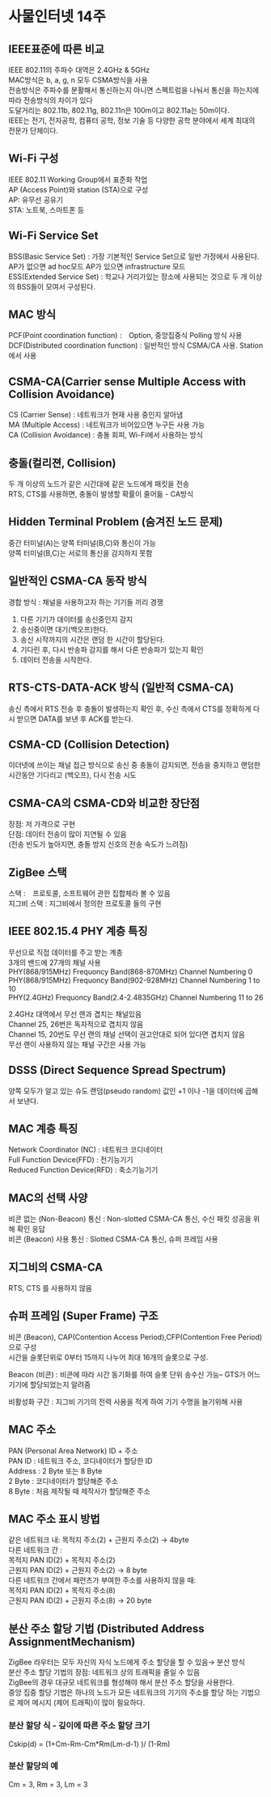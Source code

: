 # 사물인터넷 14주

## IEEE표준에 따른 비교
IEEE 802.11의 주파수 대역은 2.4GHz & 5GHz    
MAC방식은 b, a, g, n 모두 CSMA방식을 사용     
전송방식은 주파수를 분활해서 통신하는지 아니면 스펙트럼을 나눠서 통신을 하는지에 따라 전송방식의 차이가 있다      
도달거리는 802.11b, 802.11g, 802.11n은 100m이고 802.11a는 50m이다.    
IEEE는 전기, 전자공학, 컴퓨터 공학, 정보 기술 등 다양한 공학 분야에서 세계 최대의 전문가 단체이다.   

## Wi-Fi 구성
IEEE 802.11 Working Group에서 표준화 작업    
AP (Access Point)와 station (STA)으로 구성    
AP: 유무선 공유기    
STA: 노트북, 스마트폰 등    

## Wi-Fi Service Set
BSS(Basic Service Set) : 가장 기본적인 Service Set으로 일반 가정에서 사용된다. AP가 없으면 ad hoc모드 AP가 있으면 infrastructure 모드     
ESS(Extended Service Set) : 학교나 거리가있는 장소에 사용되는 것으로 두 개 이상의 BSS들이 모여서 구성된다.    

## MAC 방식
PCF(Point coordination function) :　Option, 중앙집중식 Polling 방식 사용    
DCF(Distributed coordination function) : 일반적인 방식 CSMA/CA 사용. Station에서 사용    

## CSMA-CA(Carrier sense Multiple Access with Collision Avoidance)
CS (Carrier Sense) : 네트워크가 현재 사용 중인지 알아냄    
MA (Multiple Access) : 네트워크가 비어있으면 누구든 사용 가능     
CA (Collision Avoidance) : 충돌 회피, Wi-Fi에서 사용하는 방식    

## 충돌(컬리젼, Collision)
두 개 이상의 노드가 같은 시간대에 같은 노드에게 패킷을 전송    
RTS, CTS를 사용하면, 충돌이 발생할 확률이 줄어듦 - CA방식    

## Hidden Terminal Problem (숨겨진 노드 문제)
중간 터미널(A)는 양쪽 터미널(B,C)와 통신이 가능        
양쪽 터미널(B,C)는 서로의 통신을 감지하지 못함      

## 일반적인 CSMA-CA 동작 방식
경합 방식 : 채널을 사용하고자 하는 기기들 끼리 경쟁     
1. 다른 기기가 데이터를 송신중인지 감지     
2. 송신중이면 대기(백오프)한다.    
3. 송신 시작까지의 시간은 랜덤 한 시간이 할당된다.    
4. 기다린 후, 다시 반송파 감지를 해서 다른 반송파가 있는지 확인    
5. 데이터 전송을 시작한다.    

## RTS-CTS-DATA-ACK 방식 (일반적 CSMA-CA)
송신 측에서 RTS 전송 후 충돌이 발생하는지 확인 후, 수신 측에서 CTS를 정확하게 다시 받으면 DATA를 보낸 후 ACK를 받는다.    

## CSMA-CD (Collision Detection)
이더넷에 쓰이는 채널 접근 방식으로 송신 중 충돌이 감지되면, 전송을 중지하고 랜덤한 시간동안 기다리고 (백오프), 다시 전송 시도

## CSMA-CA의 CSMA-CD와 비교한 장단점
장점: 저 가격으로 구현     
단점: 데이터 전송이 많이 지연될 수 있음    
(전송 빈도가 높아지면, 충돌 방지 신호의 전송 속도가 느려짐)    

## ZigBee 스택
스택 :　프로토콜, 소프트웨어 관한 집합체라 볼 수 있음    
지그비 스택 : 지그비에서 정의한 프로토콜 들의 구현    

## IEEE 802.15.4 PHY 계층 특징
무선으로 직접 데이터를 주고 받는 계층    
3개의 밴드에 27개의 채널 사용    
PHY(868/915MHz) Frequoncy Band(868-870MHz) Channel Numbering 0    
PHY(868/915MHz) Frequoncy Band(902-928MHz) Channel Numbering 1 to 10    
PHY(2.4GHz) Frequoncy Band(2.4-2.4835GHz) Channel Numbering 11 to 26    
       
2.4GHz 대역에서 무선 랜과 겹치는 채널있음     
Channel 25, 26번은 독자적으로 겹치지 않음     
Channel 15, 20번도 무선 랜의 채널 선택이 권고안대로 되어 있다면 겹치지 않음     
무선 랜이 사용하지 않는 채널 구간은 사용 가능     

## DSSS (Direct Sequence Spread Spectrum)
양쪽 모두가 알고 있는 슈도 랜덤(pseudo random) 값인 +1 이나 -1을 데이터에 곱해서 보낸다.

## MAC 계층 특징
Network Coordinator (NC) : 네트워크 코디네이터      
Full Function Device(FFD) : 전기능기기    
Reduced Function Device(RFD) : 축소기능기기     

## MAC의 선택 사양
비콘 없는 (Non-Beacon) 통신 : Non-slotted CSMA-CA 통신, 수신 패킷 성공을 위해 확인 응답          
비콘 (Beacon) 사용 통신 :  Slotted CSMA-CA 통신, 슈퍼 프레임 사용        

## 지그비의 CSMA-CA
RTS, CTS 를 사용하지 않음

## 슈퍼 프레임 (Super Frame) 구조
비콘 (Beacon), CAP(Contention Access Period),CFP(Contention Free Period)으로 구성      
시간을 슬롯단위로 0부터 15까지 나누어 최대 16개의 슬롯으로 구성.     
      
Beacon (비콘) : 비콘에 따라 시간 동기화를 하여 슬롯 단위 송수신 가능– GTS가 어느 기기에 할당되었는지 알려줌     
    
비활성화 구간 : 지그비 기기의 전력 사용을 적게 하여 기기 수명을 늘기위해 사용    
 
## MAC 주소
PAN (Personal Area Network) ID + 주소      
PAN ID : 네트워크 주소, 코디네이터가 할당한 ID      
Address : 2 Byte 또는 8 Byte        
2 Byte : 코디네이터가 할당해준 주소      
8 Byte : 처음 제작될 때 제작사가 할당해준 주소    

## MAC 주소 표시 방법
같은 네트워크 내: 목적지 주소(2) + 근원지 주소(2) → 4byte     
다른 네트워크 간 :      
목적지 PAN ID(2) + 목적지 주소(2)      
근원지 PAN ID(2) + 근원지 주소(2) → 8 byte      
다른 네트워크 간에서 패런츠가 부여한 주소를 사용하지 않을 때:     
목적지 PAN ID(2) + 목적지 주소(8)       
근원지 PAN ID(2) + 근원지 주소(8) → 20 byte     

## 분산 주소 할당 기법 (Distributed Address AssignmentMechanism)
ZigBee 라우터는 모두 자신의 자식 노드에게 주소 할당을 할 수 있음→ 분산 방식   
분산 주소 할당 기법의 장점: 네트워크 상의 트래픽을 줄일 수 있음   
ZigBee의 경우 대규모 네트워크를 형성해야 해서 분산 주소 할당을 사용한다.    
중앙 집중 할당 기법은 하나의 노드가 모든 네트워크의 기기의 주소를 할당 하는 기법으로 제어 메시지 (제어 트래픽)이 많이 필요하다.    
### 분산 할당 식 - 깊이에 따른 주소 할당 크기    
Cskip(d) = (1+Cm-Rm-Cm*Rm(Lm-d-1) )/ (1-Rm)    
### 분산 할당의 예    
Cm = 3, Rm = 3, Lm = 3    
